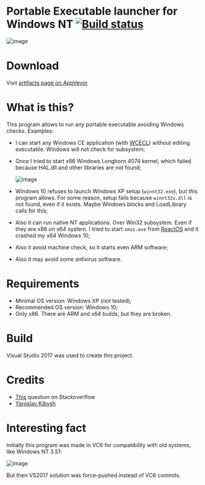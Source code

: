 # Portable Executable launcher for Windows NT [![Build status](https://ci.appveyor.com/api/projects/status/1b7qta0rs4bwtpho?svg=true)](https://ci.appveyor.com/project/feel-the-dz3n/pelauncher)

![image](https://user-images.githubusercontent.com/25367511/63508722-27735180-c4e3-11e9-8cee-d351832d8b34.png)

# Download
Visit [artifacts page on AppVeyor](https://ci.appveyor.com/project/feel-the-dz3n/potatochatai/build/artifacts)

# What is this?
This program allows to run any portable executable avoiding Windows checks. Examples:
 - I can start any Windows CE application (with [WCECL](https://github.com/feel-the-dz3n/wcecl)) without editing executable. Windows will not check for subsystem;
 - Once I tried to start x86 Windows Longhorn 4074 kernel, which failed because HAL.dll and other libraries are not found;
 
   ![image](https://user-images.githubusercontent.com/25367511/63372394-a86d0480-c38e-11e9-934c-f6a2d361146a.png)
   
 - Windows 10 refuses to launch Windows XP setup (``winnt32.exe``), but this program allows. For some reason, setup fails because ``winnt32u.dll`` is not found, even if it exists. Maybe Windows blocks and LoadLibrary calls for this;
 - Also it can run native NT applications. Over Win32 subsystem. Even if they are x86 on x64 system. I tried to start ``smss.exe`` from [ReactOS](https://github.com/reactos/reactos) and it crashed my x64 Windows 10;
 - Also it avoid machine check, so it starts even ARM software;
 - Also it may avoid some antivirus software.

# Requirements
 - Minimal OS version: Windows XP (not tested);
 - Recommended OS version: Windows 10;
 - Only x86. There are ARM and x64 builds, but they are broken.
 
# Build
Visual Studio 2017 was used to create this project.

# Credits
 - [This](https://stackoverflow.com/questions/48981582/running-portable-executable-in-memory-using-the-winapi-c-programming) question on Stackoverflow
 - [Yaroslav Kibysh](https://github.com/feel-the-dz3n)

# Interesting fact

Initially this program was made in VC6 for compatibility with old systems, like Windows NT 3.51:

![image](https://user-images.githubusercontent.com/25367511/63433018-fe8f8580-c42a-11e9-818c-1f59e563016f.png)

But then VS2017 solution was force-pushed instead of VC6 commits.
